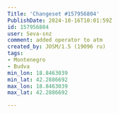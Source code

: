 ```yaml
---
Title: 'Changeset #157956804'
PublishDate: 2024-10-16T10:01:59Z
id: 157956804
user: Seva-snz
comment: added operator to atm
created_by: JOSM/1.5 (19096 ru)
tags:
- Montenegro
- Budva
min_lon: 18.8463039
min_lat: 42.2886692
max_lon: 18.8463039
max_lat: 42.2886692

---
```

